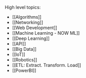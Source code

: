 
High level topics:
- [[Algorithms]]
- [[Networking]]
- [[Web Development]]
- [[Machine Learning - NOW ML]]
- [[Deep Learning]]
- [[API]]
- [[Big Data]]
- [[IoT]]
- [[Robotics]]
- [[ETL: Extract. Transform. Load]]
- [[PowerBI]]